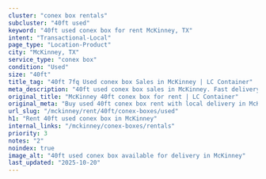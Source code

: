 ```yaml
---
cluster: "conex box rentals"
subcluster: "40ft used"
keyword: "40ft used conex box for rent McKinney, TX"
intent: "Transactional-Local"
page_type: "Location-Product"
city: "McKinney, TX"
service_type: "conex box"
condition: "Used"
size: "40ft"
title_tag: "40ft 7fq Used conex box Sales in McKinney | LC Container"
meta_description: "40ft used conex box sales in McKinney. Fast delivery, competitive pricing. Serving conex boxes area. Quote ID: ZCF. Call (214) 524-4168 for your free quote today."
original_title: "McKinney 40ft conex box for rent | LC Container"
original_meta: "Buy used 40ft conex box rent with local delivery in McKinney, TX. LC Container — local Since 2003. Request a fast quote today."
url_slug: "/mckinney/rent/40ft/conex-boxes/used"
h1: "Rent 40ft used conex box in McKinney"
internal_links: "/mckinney/conex-boxes/rentals"
priority: 3
notes: "2"
noindex: true
image_alt: "40ft used conex box available for delivery in McKinney"
last_updated: "2025-10-20"
---
```


<!-- TODO: Add unique city/inventory copy, images, and internal links here. -->
